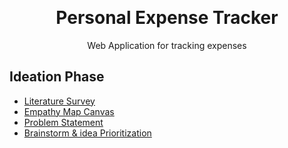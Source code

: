 <p align="center" style="margin-bottom: 0px !important;">
</p>
<h1 align="center" style="margin-top: 0px;">Personal Expense Tracker</h1>

<p align="center" >Web Application for tracking expenses</p>

## Ideation Phase

* [Literature Survey](https://github.com/IBM-EPBL/IBM-Project-13695-1659526213/blob/main/Phases%20-%20Ideation%20Phase/Literature_Survey.pdf)
* [Empathy Map Canvas](https://github.com/IBM-EPBL/IBM-Project-13695-1659526213/blob/main/Phases%20-%20Ideation%20Phase/Empathy_Map_Canvas.pdf)
* [Problem Statement](https://github.com/IBM-EPBL/IBM-Project-13695-1659526213/blob/main/Phases%20-%20Ideation%20Phase/Problem_Statement.pdf)
* [Brainstorm & idea Prioritization](https://github.com/IBM-EPBL/IBM-Project-13695-1659526213/blob/main/Phases%20-%20Ideation%20Phase/Brainstorm%20%26%20idea%20Prioritization.pdf)
